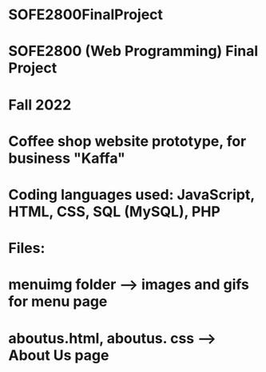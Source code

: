 # SOFE2800FinalProject
# SOFE2800 (Web Programming) Final Project
# Fall 2022
# Coffee shop website prototype, for business "Kaffa"
# Coding languages used: JavaScript, HTML, CSS, SQL (MySQL), PHP
# Files:
# menuimg folder --> images and gifs for menu page
# aboutus.html, aboutus. css --> About Us page